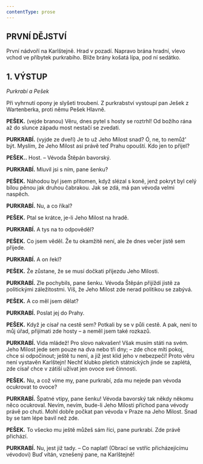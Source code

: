 ```yaml
---
contentType: prose
---
```


<section>

# PRVNÍ DĚJSTVÍ

První nádvoří na Karlštejně. Hrad v pozadí. Napravo brána hradní, vlevo vchod ve příbytek purkrabího. Blíže brány košatá lípa, pod ní sedátko.

## 1\. VÝSTUP 

_Purkrabí a Pešek_  

Při vyhrnutí opony je slyšeti troubení. Z purkrabství vystoupí pan Ješek z Wartenberka, proti němu Pešek Hlavně.

**PEŠEK.** (vejde branou) Věru, dnes pytel s hosty se roztrhl! Od božího rána až do slunce západu most nestačí se zvedati.

**PURKRABÍ.** (vyjde ze dveří) Je to už Jeho Milost snad? Ó, ne, to nemůž' být. Myslím, že Jeho Milost asi právě teď Prahu opouští. Kdo jen to přijel?

**PEŠEK..** Host. – Vévoda Štěpán bavorský.

**PURKRABÍ.** Mluvil jsi s ním, pane šenku?

**PEŠEK.** Náhodou byl jsem přítomen, když slézal s koně, jenž pokryt byl celý bílou pěnou jak druhou čabrakou. Jak se zdá, má pan vévoda velmi naspěch.

**PURKRABÍ.** Nu, a co říkal?

**PEŠEK.** Ptal se krátce, je-li Jeho Milost na hradě.

**PURKRABÍ.** A tys na to odpověděl?

**PEŠEK.** Co jsem věděl. Že tu okamžitě není, ale že dnes večer jistě sem přijede.

**PURKRABÍ.** A on řekl?

**PEŠEK.** Že zůstane, že se musí dočkati příjezdu Jeho Milosti.

**PURKRABÍ.** Zle pochybils, pane šenku. Vévoda Štěpán přijíždí jistě za politickými záležitostmi. Víš, že Jeho Milost zde nerad politikou se zabývá.

**PEŠEK.** A co měl jsem dělat?

**PURKRABÍ.** Poslat jej do Prahy.

**PEŠEK.** Když je císař na cestě sem? Potkali by se v půli cestě. A pak, není to můj úřad, přijímati zde hosty – a neměl jsem také rozkazů.

**PURKRABÍ.** Vida mládež! Pro slovo nakvašen! Však musím státi na svém. Jeho Milost jede sem pouze na dva nebo tři dny; – zde chce míti pokoj, chce si odpočinout; ještě tu není, a již jest klid jeho v nebezpečí! Proto věru není vystavěn Karlštejn! Nechť klubko pletich státnických jinde se zaplétá, zde císař chce v zátiší užívat jen ovoce své činnosti.

**PEŠEK.** Nu, a což víme my, pane purkrabí, zda mu nejede pan vévoda ocukrovat to ovoce?

**PURKRABÍ.** Špatné vtipy, pane šenku! Vévoda bavorský tak někdy někomu něco ocukroval. Nevím, nevím, bude-li Jeho Milosti příchod pana vévody právě po chuti. Mohl dobře počkat pan vévoda v Praze na Jeho Milost. Snad by se tam lépe bavil než zde.

**PEŠEK.** To všecko mu ještě můžeš sám říci, pane purkrabí. Zde právě přichází.

**PURKRABÍ.** Nu, jest již tady. – Co naplat! (Obrací se vstříc přicházejícímu vévodovi) Buď vítán, vznešený pane, na Karlštejně!

</section>
